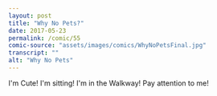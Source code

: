```yaml
---
layout: post
title: "Why No Pets?"
date: 2017-05-23
permalink: /comic/55
comic-source: "assets/images/comics/WhyNoPetsFinal.jpg"
transcript: ""
alt: "Why No Pets"
---
```


I'm Cute! I'm sitting! I'm in the Walkway! Pay attention to me!
